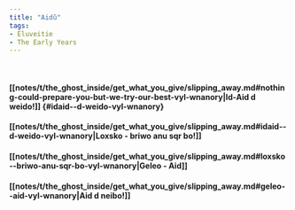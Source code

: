 ```yaml
---
title: "Aidû"
tags:
- Eluveitie
- The Early Years
---
```

&nbsp;
#### [[notes/t/the_ghost_inside/get_what_you_give/slipping_away.md#nothing-could-prepare-you-but-we-try-our-best-vyl-wnanory|Id-Aid  d weido!]] {#idaid--d-weido-vyl-wnanory}
#### [[notes/t/the_ghost_inside/get_what_you_give/slipping_away.md#idaid--d-weido-vyl-wnanory|Loxsko - briwo anu sqr bo!]]
#### [[notes/t/the_ghost_inside/get_what_you_give/slipping_away.md#loxsko--briwo-anu-sqr-bo-vyl-wnanory|Geleo - Aid]]
#### [[notes/t/the_ghost_inside/get_what_you_give/slipping_away.md#geleo--aid-vyl-wnanory|Aid  d neibo!]]
